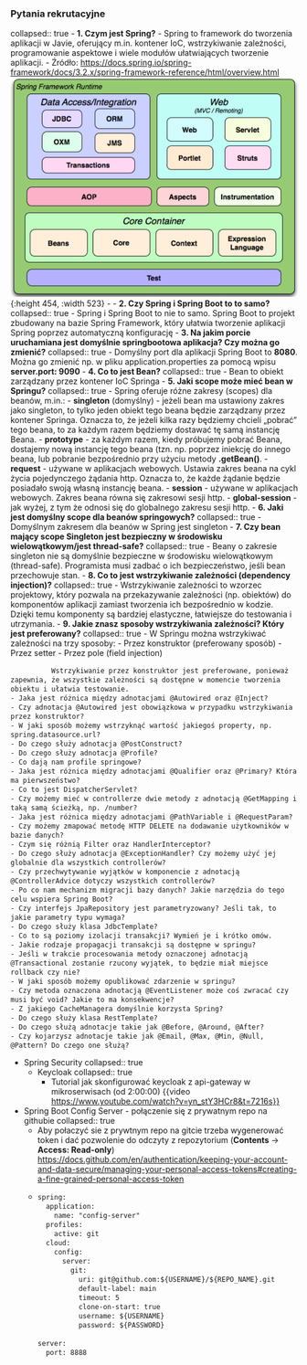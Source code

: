 ### Pytania rekrutacyjne
collapsed:: true
	- **1. Czym jest Spring?**
		- Spring to framework do tworzenia aplikacji w Javie,  oferujący m.in. kontener IoC, wstrzykiwanie zależności, programowanie  aspektowe i wiele modułów ułatwiających tworzenie aplikacji.
		- Źródło:
		  https://docs.spring.io/spring-framework/docs/3.2.x/spring-framework-reference/html/overview.html
		  ![image.png](../assets/image_1720514429168_0.png){:height 454, :width 523}
		-
	- **2. Czy Spring i Spring Boot to to samo?**
	  collapsed:: true
		- Spring i Spring Boot to nie to samo. Spring Boot to projekt 
		  zbudowany na bazie Spring Framework, który ułatwia tworzenie aplikacji 
		  Spring poprzez automatyczną konfigurację
	- **3. Na jakim porcie uruchamiana jest domyślnie springbootowa aplikacja? Czy można go zmienić?**
	  collapsed:: true
		- Domyślny port dla aplikacji Spring Boot to **8080**. Można go zmienić np. w pliku application.properties za pomocą wpisu **server.port: 9090**
	- **4. Co to jest Bean?**
	  collapsed:: true
		- Bean to obiekt zarządzany przez kontener IoC Springa
	- **5. Jaki scope może mieć bean w Springu?**
	  collapsed:: true
		- Spring oferuje różne zakresy (scopes) dla beanów, m.in.:
			- **singleton** (domyślny) - jeżeli bean ma ustawiony zakres jako singleton, to tylko jeden obiekt tego beana będzie zarządzany przez kontener Springa. Oznacza to, że jeżeli kilka razy będziemy chcieli „pobrać” tego beana, to za każdym razem będziemy dostawać tę samą instancję Beana.
			- **prototype** - za każdym razem, kiedy próbujemy pobrać Beana, dostajemy nową instancję tego beana (tzn. np. poprzez iniekcję do innego beana, lub pobranie bezpośrednio przy użyciu metody **.getBean()**.
			- **request** - używane w aplikacjach webowych. Ustawia zakres beana na cykl życia pojedynczego żądania http. Oznacza to, że każde żądanie będzie posiadało swoją własną instancję beana.
			- **session** - używane w aplikacjach webowych. Zakres beana równa się zakresowi sesji http.
			- **global-session** - jak wyżej, z tym że odnosi się do globalnego zakresu sesji http.
	- **6. Jaki jest domyślny scope dla beanów springowych?**
	  collapsed:: true
		- Domyślnym zakresem dla beanów w Spring jest singleton
	- **7. Czy bean mający scope Singleton jest bezpieczny w środowisku wielowątkowym/jest thread-safe?**
	  collapsed:: true
		- Beany o zakresie singleton nie są domyślnie bezpieczne w środowisku wielowątkowym (thread-safe). Programista musi zadbać o ich bezpieczeństwo, jeśli bean przechowuje stan.
	- **8. Co to jest wstrzykiwanie zależności (dependency injection)?**
	  collapsed:: true
		- Wstrzykiwanie zależności to wzorzec projektowy, który pozwala na  przekazywanie zależności (np. obiektów) do komponentów aplikacji zamiast tworzenia ich bezpośrednio w kodzie. Dzięki temu komponenty są bardziej elastyczne, łatwiejsze do testowania i utrzymania.
	- **9. Jakie znasz sposoby wstrzykiwania zależności? Który jest preferowany?**
	  collapsed:: true
		- W Springu można wstrzykiwać zależności na trzy sposoby:
			- Przez konstruktor (preferowany sposób)
			- Przez setter
			- Przez pole (field injection)
			  
			  Wstrzykiwanie przez konstruktor jest preferowane, ponieważ  zapewnia, że wszystkie zależności są dostępne w momencie tworzenia  obiektu i ułatwia testowanie.
	- Jaka jest różnica między adnotacjami @Autowired oraz @Inject?
	- Czy adnotacja @Autowired jest obowiązkowa w przypadku wstrzykiwania przez konstruktor?
	- W jaki sposób możemy wstrzyknąć wartość jakiegoś property, np. spring.datasource.url?
	- Do czego służy adnotacja @PostConstruct?
	- Do czego służy adnotacja @Profile?
	- Co dają nam profile springowe?
	- Jaka jest różnica między adnotacjami @Qualifier oraz @Primary? Która ma pierwszeństwo?
	- Co to jest DispatcherServlet?
	- Czy możemy mieć w controllerze dwie metody z adnotacją @GetMapping i taką samą ścieżką, np. /number?
	- Jaka jest różnica między adnotacjami @PathVariable i @RequestParam?
	- Czy możemy zmapować metodę HTTP DELETE na dodawanie użytkowników w bazie danych?
	- Czym się różnią Filter oraz HandlerInterceptor?
	- Do czego służy adnotacja @ExceptionHandler? Czy możemy użyć jej globalnie dla wszystkich controllerów?
	- Czy przechwytywanie wyjątków w komponencie z adnotacją @ControllerAdvice dotyczy wszystkich controllerów?
	- Po co nam mechanizm migracji bazy danych? Jakie narzędzia do tego celu wspiera Spring Boot?
	- Czy interfejs JpaRepository jest parametryzowany? Jeśli tak, to jakie parametry typu wymaga?
	- Do czego służy klasa JdbcTemplate?
	- Co to są poziomy izolacji transakcji? Wymień je i krótko omów.
	- Jakie rodzaje propagacji transakcji są dostępne w springu?
	- Jeśli w trakcie procesowania metody oznaczonej adnotacją @Transactional zostanie rzucony wyjątek, to będzie miał miejsce rollback czy nie?
	- W jaki sposób możemy opublikować zdarzenie w springu?
	- Czy metoda oznaczona adnotacją @EventListener może coś zwracać czy musi być void? Jakie to ma konsekwencje?
	- Z jakiego CacheManagera domyślnie korzysta Spring?
	- Do czego służy klasa RestTemplate?
	- Do czego służą adnotacje takie jak @Before, @Around, @After?
	- Czy kojarzysz adnotacje takie jak @Email, @Max, @Min, @Null, @Pattern? Do czego one służą?
- Spring Security
  collapsed:: true
	- Keycloak
	  collapsed:: true
		- Tutorial jak skonfigurować keycloak z api-gateway w mikroserwisach (od 2:00:00)
		  {{video https://www.youtube.com/watch?v=yn_stY3HCr8&t=7216s}}
- Spring Boot Config Server - połączenie się z prywatnym repo na githubie
  collapsed:: true
	- Aby połaczyć sie z prywtnym repo na gitcie trzeba wygenerować token i dać pozwolenie do odczyty z repozytorium (**Contents** -> **Access: Read-only**)
	  https://docs.github.com/en/authentication/keeping-your-account-and-data-secure/managing-your-personal-access-tokens#creating-a-fine-grained-personal-access-token
	- ```
	  spring:
	    application:
	      name: "config-server"
	    profiles:
	      active: git
	    cloud:
	      config:
	        server:
	          git:
	            uri: git@github.com:${USERNAME}/${REPO_NAME}.git
	            default-label: main
	            timeout: 5
	            clone-on-start: true
	            username: ${USERNAME}
	            password: ${PASSWORD}
	  
	  server:
	    port: 8888
	  ```